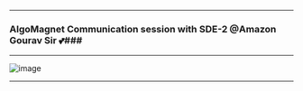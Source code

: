 --------------------------------------------------------------------------------------------------------------------------------------------------------   

### AlgoMagnet Communication session with SDE-2 @Amazon Gourav Sir 💕###    

--------------------------------------------------------------------------------------------------------------------------------------------------------

![image](https://user-images.githubusercontent.com/85113970/134938409-ca624a7f-f1b8-4b92-b194-cb7d1749c301.png)

-----------------------------------------------------------------------------------------------------------------------------------------------------  
